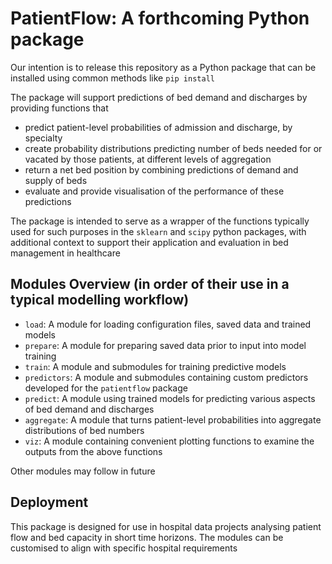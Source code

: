 # PatientFlow: A forthcoming Python package

Our intention is to release this repository as a Python package that can be installed using common methods like `pip install`

The package will support predictions of bed demand and discharges by providing functions that

- predict patient-level probabilities of admission and discharge, by specialty
- create probability distributions predicting number of beds needed for or vacated by those patients, at different levels of aggregation
- return a net bed position by combining predictions of demand and supply of beds
- evaluate and provide visualisation of the performance of these predictions

The package is intended to serve as a wrapper of the functions typically used for such purposes in the `sklearn` and `scipy` python packages, with additional context to support their application and evaluation in bed management in healthcare

## Modules Overview (in order of their use in a typical modelling workflow)

- `load`: A module for loading configuration files, saved data and trained models
- `prepare`: A module for preparing saved data prior to input into model training
- `train`: A module and submodules for training predictive models
- `predictors`: A module and submodules containing custom predictors developed for the `patientflow` package
- `predict`: A module using trained models for predicting various aspects of bed demand and discharges
- `aggregate`: A module that turns patient-level probabilities into aggregate distributions of bed numbers
- `viz`: A module containing convenient plotting functions to examine the outputs from the above functions

Other modules may follow in future

## Deployment

This package is designed for use in hospital data projects analysing patient flow and bed capacity in short time horizons. The modules can be customised to align with specific hospital requirements
